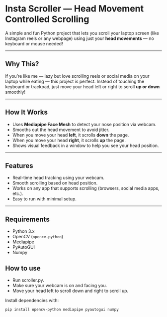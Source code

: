 # Insta Scroller — Head Movement Controlled Scrolling

A simple and fun Python project that lets you scroll your laptop screen (like Instagram reels or any webpage) using just your **head movements** — no keyboard or mouse needed!

---

## Why This?

If you’re like me — lazy but love scrolling reels or social media on your laptop while eating — this project is perfect.
Instead of touching the keyboard or trackpad, just move your head left or right to scroll **up or down** smoothly!

---

## How It Works

- Uses **Mediapipe Face Mesh** to detect your nose position via webcam.
- Smooths out the head movement to avoid jitter.
- When you move your head **left**, it scrolls **down** the page.
- When you move your head **right**, it scrolls **up** the page.
- Shows visual feedback in a window to help you see your head position.

---

## Features

- Real-time head tracking using your webcam.
- Smooth scrolling based on head position.
- Works on any app that supports scrolling (browsers, social media apps, etc.).
- Easy to run with minimal setup.

---

## Requirements

- Python 3.x
- OpenCV (`opencv-python`)
- Mediapipe
- PyAutoGUI
- Numpy

## How to use

- Run scroller.py.
- Make sure your webcam is on and facing you.
- Move your head left to scroll down and right to scroll up.

Install dependencies with:

```bash
pip install opencv-python mediapipe pyautogui numpy
